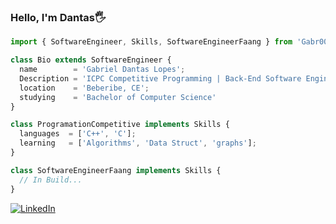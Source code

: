 ﻿### Hello, I'm Dantas🖐️

```javascript
import { SoftwareEngineer, Skills, SoftwareEngineerFaang } from 'Gabr002';

class Bio extends SoftwareEngineer {
  name        = 'Gabriel Dantas Lopes';
  Description = 'ICPC Competitive Programming | Back-End Software Engineer';
  location    = 'Beberibe, CE';
  studying    = 'Bachelor of Computer Science'
}

class ProgramationCompetitive implements Skills {
  languages  = ['C++', 'C'];
  learning   = ['Algorithms', 'Data Struct', 'graphs'];
}

class SoftwareEngineerFaang implements Skills {
  // In Build...
}
```

[![LinkedIn](https://img.shields.io/badge/LinkedIn-0077B5?style=for-the-badge&logo=linkedin&logoColor=white)](https://www.linkedin.com/in/devdantas/)
